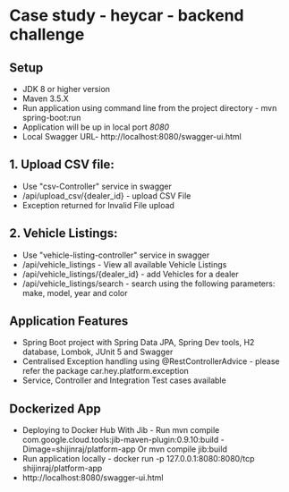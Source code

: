 # Case study -  heycar - backend challenge
## Setup
*   JDK 8 or higher version
*   Maven 3.5.X
*   Run application using command line from the project directory - mvn spring-boot:run
*   Application will be up in local port *8080*
*   Local Swagger URL- http://localhost:8080/swagger-ui.html

## 1. Upload CSV file:
*  Use "csv-Controller" service in swagger
*  /api/upload_csv/{dealer_id} - upload CSV File
*  Exception returned for Invalid File upload

## 2. Vehicle Listings:
*  Use "vehicle-listing-controller" service in swagger
*  /api/vehicle_listings - View all available Vehicle Listings
*  /api/vehicle_listings/{dealer_id} - add Vehicles for a dealer
*  /api/vehicle_listings/search - search using the following parameters: make, model, year and color

## Application Features
*   Spring Boot project with Spring Data JPA, Spring Dev tools, H2 database, Lombok, 
JUnit 5 and Swagger
*   Centralised Exception handling using @RestControllerAdvice - please refer the package car.hey.platform.exception
*   Service, Controller and Integration Test cases available

## Dockerized App
* Deploying to Docker Hub With Jib - Run mvn compile com.google.cloud.tools:jib-maven-plugin:0.9.10:build -Dimage=shijinraj/platform-app Or mvn compile jib:build
* Run application locally - docker run -p 127.0.0.1:8080:8080/tcp shijinraj/platform-app
* http://localhost:8080/swagger-ui.html